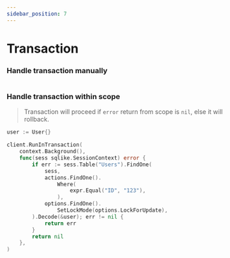 ```yaml
---
sidebar_position: 7
---
```


# Transaction

### Handle transaction manually

```go


```

### Handle transaction within scope

> Transaction will proceed if `error` return from scope is `nil`, else it will rollback.

```go
user := User{}

client.RunInTransaction(
    context.Background(),
    func(sess sqlike.SessionContext) error {
        if err := sess.Table("Users").FindOne(
            sess,
            actions.FindOne().
                Where(
                    expr.Equal("ID", "123"),
                ),
            options.FindOne().
                SetLockMode(options.LockForUpdate),
        ).Decode(&user); err != nil {
            return err
        }
        return nil
    },
)
```
